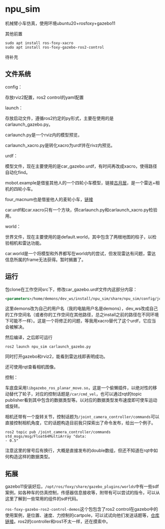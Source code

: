 # npu_sim

机械臂小车仿真，使用环境ubuntu20+rosfoxy+gazebo11

其他前置

```
sudo apt install ros-foxy-xacro
sudo apt install ros-foxy-gazebo-ros2-control
```



待补充

## 文件系统

config：

存放rviz2配置，ros2 control的yaml配置



launch：

存放启动文件，遵循ros2约定的py形式，主要在使用的是carlaunch_gazebo.py。

carlaunch.py是一个rviz内的模型预览，

carlaunch_xacro.py是转化xacro为urdf并在rivz内预览。



urdf：

模型文件，现在主要使用的是car_gazebo.urdf，有时间再改成xacro，使得路径自动化find。

mobot.example是借鉴其他人的一个四轮小车模型，链接[古月居](https://www.guyuehome.com/6788)，是一个雷达+相机的四轮小车。

four_macnum也是借鉴他人的麦轮小车，[链接](https://github.com/MapleHan/four_macnum_car)

car.urdf和car.xacro只有一个方块，供carlaunch.py和carlaunch_xacro.py检验用。



world：

世界文件，现在主要使用的是default.world，其中包含了两根地图的柱子，以检验相机和雷达功能。

car.world是一个将模型和外界都写在world内的尝试，但发现雷达有问题，雷达信息所属的frame无法获得。暂时搁置了。

## 运行

包clone在工作空间src下，修改car_gazebo.urdf文件内这部分内容：

```xml
<parameters>/home/demons/dev_ws/install/npu_sim/share/npu_sim/config/joint_controller.yaml</parameters>
```

这里demons改为自己的用户名（我的电脑用户名是demons），dev_ws改成自己的工作空间名（或者你的工作空间在其他路径，总之install之前的路径在不同环境下可能不一样）。这是一个将修正的问题，等我用xacro替代了这个urdf，它应当会被解决。

然后编译，之后即可运行

```
ros2 launch npu_sim carlaunch_gazebo.py
```

同时打开gazebo和rviz2，能看到雷达线即表明成功。

还可使用rqt查看相机图像。

控制：

车底盘采用`libgazebo_ros_planar_move.so`，这是一个偷懒插件，以绝对性的移动替代了轮子，对应的控制话题是`/car/cmd_vel`，也可以通过rqt的topic publisher看到其中包含的数据类型等。以对应的数据类型发布速度即可使车运动或旋转。

相机还带有一个旋转关节，控制话题为`/joint_camera_controller/commands`可以直接控制相机角度，它的话题构造目前我只探索出了命令发布，给出一个例子。

```
ros2 topic pub /joint_camera_controller/commands std_msgs/msg/Float64MultiArray "data:
- 0.5"
```

注意这里的冒号后有换行，大概是直接发布的double数组，但还不知道在rqt中如何构造这样的数据类型。



## 拓展

gazebo11安装好后，`/opt/ros/foxy/share/gazebo_plugins/worlds`中有一些sdf案例，如各种车的仿真控制，传感器信息接收等，附带有可以尝试的指令，可以从这里了解到一些常用的组件的sdf代码。

`ros-foxy-gazebo-ros2-control-demos`这个包包含了ros2 control在gazebo中的使用案例，是位置、速度、力控制的cartpole，可以试试向他们发送话题等，[仓库链接](https://github.com/ros-simulation/gazebo_ros2_control)。ros2的controller和ros1不太一样，还在摸索中。

